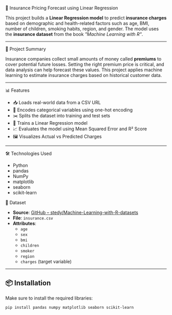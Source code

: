 💼 Insurance Pricing Forecast using Linear Regression

This project builds a **Linear Regression model** to predict **insurance charges** based on demographic and health-related factors such as age, BMI, number of children, smoking habits, region, and gender. The model uses the **insurance dataset** from the book *"Machine Learning with R"*.

---
 🧾 Project Summary

Insurance companies collect small amounts of money called **premiums** to cover potential future losses. Setting the right premium price is critical, and data analysis can help forecast these values. This project applies machine learning to estimate insurance charges based on historical customer data.

---

📊 Features

- 📥 Loads real-world data from a CSV URL
- 🔄 Encodes categorical variables using one-hot encoding
- ✂️ Splits the dataset into training and test sets
- 🧠 Trains a Linear Regression model
- 📈 Evaluates the model using Mean Squared Error and R² Score
- 🖼 Visualizes Actual vs Predicted Charges

---

🛠️ Technologies Used

- Python
- pandas
- NumPy
- matplotlib
- seaborn
- scikit-learn


📁 Dataset

- **Source**: [GitHub – stedy/Machine-Learning-with-R-datasets](https://github.com/stedy/Machine-Learning-with-R-datasets)
- **File**: `insurance.csv`
- **Attributes**:
  - `age`
  - `sex`
  - `bmi`
  - `children`
  - `smoker`
  - `region`
  - `charges` (target variable)

---

## 📦 Installation

Make sure to install the required libraries:

```bash
pip install pandas numpy matplotlib seaborn scikit-learn
